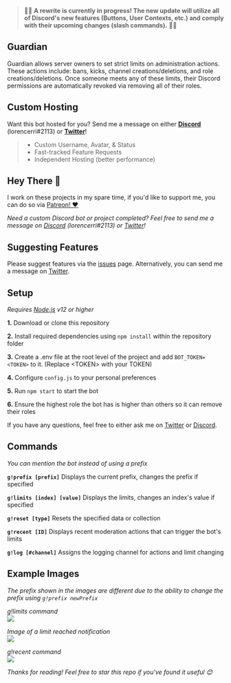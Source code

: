 > 🎉🎉 **A rewrite is currently in progress! The new update will utilize all of Discord's new features (Buttons, User Contexts, etc.) and comply with their upcoming changes (slash commands).** 🎉🎉

## Guardian

Guardian allows server owners to set strict limits on administration actions. These actions include: bans, kicks, channel creations/deletions, and role creations/deletions. Once someone meets any of these limits, their Discord permissions are automatically revoked via removing all of their roles.

## Custom Hosting

Want this bot hosted for you? Send me a message on either **[Discord](https://discord.gg/plexidev)** (lorencerri#2113) or **[Twitter](https://twitter.com/lorencerri)**!
> - Custom Username, Avatar, & Status
> - Fast-tracked Feature Requests
> - Independent Hosting (better performance)

## Hey There 👋

I work on these projects in my spare time, if you'd like to support me, you can do so via [Patreon! ❤️](https://www.patreon.com/lorencerri)

*Need a custom Discord bot or project completed? Feel free to send me a message on [Discord](https://discord.gg/plexidev) (lorencerri#2113) or [Twitter](https://twitter.com/lorencerri)!*

## Suggesting Features

Please suggest features via the [issues](https://github.com/lorencerri/discord-guardian) page. Alternatively, you can send me a message on [Twitter](https://twitter.com/lorencerri).

## Setup

_Requires [Node.js](nodejs.org) v12 or higher_

**1.** Download or clone this repository

**2.** Install required dependencies using `npm install` within the repository folder

**3.** Create a .env file at the root level of the project and add `BOT_TOKEN=<TOKEN>` to it. (Replace \<TOKEN\> with your TOKEN)

**4.** Configure `config.js` to your personal preferences

**5.** Run `npm start` to start the bot

**6.** Ensure the highest role the bot has is higher than others so it can remove their roles

If you have any questions, feel free to either ask me on [Twitter](https://twitter.com/lorencerri) or [Discord](https://discord.gg/plexidev).

## Commands

_You can mention the bot instead of using a prefix_

**`g!prefix [prefix]`** Displays the current prefix, changes the prefix if specified

**`g!limits [index] [value]`** Displays the limits, changes an index's value if specified

**`g!reset [type]`** Resets the specified data or collection

**`g!recent [ID]`** Displays recent moderation actions that can trigger the bot's limits

**`g!log [#channel]`** Assigns the logging channel for actions and limit changing

## Example Images

_The prefix shown in the images are different due to the ability to change the prefix using `g!prefix newPrefix`_

_g!limits command_ <br>
![](https://i.plexidev.org/w05p)

_Image of a limit reached notification_ <br>
![](https://i.plexidev.org/gVYq)

_g!recent command_ <br>
![](https://i.plexidev.org/nfMD)

*Thanks for reading! Feel free to star this repo if you've found it useful 😊*

